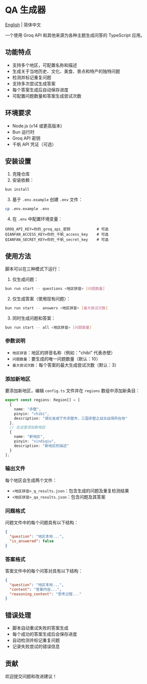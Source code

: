 # QA 生成器

[English](README.md) | 简体中文

一个使用 Groq API 和其他来源为各种主题生成问答的 TypeScript 应用。

## 功能特点

- 支持多个地区，可配置名称和描述
- 生成关于当地历史、文化、美食、景点和特产的独特问题
- 检测并标记重复问题
- 支持多次尝试生成答案
- 每个答案生成后自动保存进度
- 可配置问题数量和答案生成尝试次数

## 环境要求

- Node.js (v14 或更高版本)
- Bun 运行时
- Groq API 密钥
- 千帆 API 凭证（可选）

## 安装设置

1. 克隆仓库
2. 安装依赖：
```bash
bun install
```
3. 基于 `.env.example` 创建 `.env` 文件：
```bash
cp .env.example .env
```
4. 在 `.env` 中配置环境变量：
```
GROQ_API_KEY=你的_groq_api_密钥            # 可选
QIANFAN_ACCESS_KEY=你的_千帆_access_key    # 可选
QIANFAN_SECRET_KEY=你的_千帆_secret_key    # 可选
```

## 使用方法

脚本可以在三种模式下运行：

1. 仅生成问题：
```bash
bun run start -- questions <地区拼音> [问题数量]
```

2. 仅生成答案（使用现有问题）：
```bash
bun run start -- answers <地区拼音> [最大尝试次数]
```

3. 同时生成问题和答案：
```bash
bun run start -- all <地区拼音> [问题数量]
```

### 参数说明

- `地区拼音`：地区的拼音名称（例如："chibi" 代表赤壁）
- `问题数量`：要生成的唯一问题数量（默认：10）
- `最大尝试次数`：每个答案的最大生成尝试次数（默认：3）

### 添加新地区

要添加新地区，编辑 `config.ts` 文件并在 `regions` 数组中添加新条目：

```typescript
export const regions: Region[] = [
  {
    name: "赤壁",
    pinyin: "chibi",
    description: "湖北省咸宁市赤壁市，三国赤壁之战古战场所在地"
  },
  // 在这里添加新地区
  {
    name: "新地区",
    pinyin: "xindiqiu",
    description: "新地区的描述"
  }
];
```

### 输出文件

每个地区会生成两个文件：

- `<地区拼音>_q_results.json`：包含生成的问题及重复检测结果
- `<地区拼音>_qa_results.json`：包含问题及其答案

### 问题格式

问题文件中的每个问题具有以下结构：
```json
{
  "question": "地区本地...",
  "is_answered": false
}
```

### 答案格式

答案文件中的每个问答对具有以下结构：
```json
{
  "question": "地区本地...",
  "content": "答案内容...",
  "reasoning_content": "思考过程..."
}
```

## 错误处理

- 脚本自动重试失败的答案生成
- 每个成功的答案生成后会保存进度
- 自动检测并标记重复问题
- 记录失败尝试的错误信息

## 贡献

欢迎提交问题和改进建议！ 